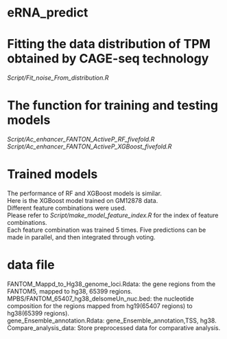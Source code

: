# eRNA_predict
# Fitting the data distribution of TPM obtained by CAGE-seq technology
_Script/Fit_noise_From_distribution.R_

# The function for training and testing models
_Script/Ac_enhancer_FANTON_ActiveP_RF_fivefold.R_<br>
_Script/Ac_enhancer_FANTON_ActiveP_XGBoost_fivefold.R_

# Trained models
The performance of RF and XGBoost models is similar. <br> 
Here is the XGBoost model trained on GM12878 data. <br>
Different feature combinations were used. <br>
Please refer to _Script/make_model_feature_index.R_ for the index of feature combinations. <br>
Each feature combination was trained 5 times. Five predictions can be made in parallel, and then integrated through voting. <br>

# data file
FANTOM_Mappd_to_Hg38_genome_loci.Rdata: the gene regions from the FANTOM5, mapped to hg38, 65399 regions. <br>
MPBS/FANTOM_65407_hg38_delsomeUn_nuc.bed: the nucleotide composition for the regions mapped from hg19(65407 regions) to hg38(65399 regions). <br>
gene_Ensemble_annotation.Rdata: gene_Ensemble_annotation,TSS, hg38. <br>
Compare_analysis_data: Store preprocessed data for comparative analysis. <br>
